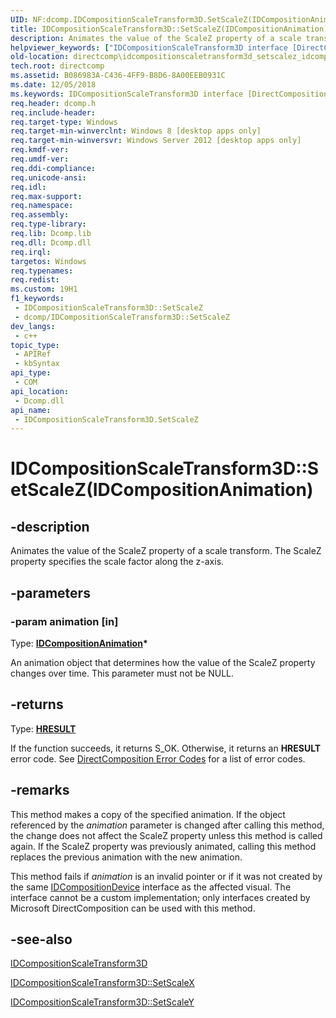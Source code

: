 ```yaml
---
UID: NF:dcomp.IDCompositionScaleTransform3D.SetScaleZ(IDCompositionAnimation)
title: IDCompositionScaleTransform3D::SetScaleZ(IDCompositionAnimation) (dcomp.h)
description: Animates the value of the ScaleZ property of a scale transform.
helpviewer_keywords: ["IDCompositionScaleTransform3D interface [DirectComposition]","SetScaleZ method","IDCompositionScaleTransform3D.SetScaleZ","IDCompositionScaleTransform3D.SetScaleZ(IDCompositionAnimation)","IDCompositionScaleTransform3D::SetScaleZ","IDCompositionScaleTransform3D::SetScaleZ(IDCompositionAnimation)","IDCompositionScaleTransform3D::SetScaleZ(IDCompositionAnimation*)","SetScaleZ","SetScaleZ method [DirectComposition]","SetScaleZ method [DirectComposition]","IDCompositionScaleTransform3D interface","dcomp/IDCompositionScaleTransform3D::SetScaleZ","directcomp.idcompositionscaletransform3d_setscalez_idcompositionanimation"]
old-location: directcomp\idcompositionscaletransform3d_setscalez_idcompositionanimation.htm
tech.root: directcomp
ms.assetid: B086983A-C436-4FF9-B8D6-8A00EEB0931C
ms.date: 12/05/2018
ms.keywords: IDCompositionScaleTransform3D interface [DirectComposition],SetScaleZ method, IDCompositionScaleTransform3D.SetScaleZ, IDCompositionScaleTransform3D.SetScaleZ(IDCompositionAnimation), IDCompositionScaleTransform3D::SetScaleZ, IDCompositionScaleTransform3D::SetScaleZ(IDCompositionAnimation), IDCompositionScaleTransform3D::SetScaleZ(IDCompositionAnimation*), SetScaleZ, SetScaleZ method [DirectComposition], SetScaleZ method [DirectComposition],IDCompositionScaleTransform3D interface, dcomp/IDCompositionScaleTransform3D::SetScaleZ, directcomp.idcompositionscaletransform3d_setscalez_idcompositionanimation
req.header: dcomp.h
req.include-header: 
req.target-type: Windows
req.target-min-winverclnt: Windows 8 [desktop apps only]
req.target-min-winversvr: Windows Server 2012 [desktop apps only]
req.kmdf-ver: 
req.umdf-ver: 
req.ddi-compliance: 
req.unicode-ansi: 
req.idl: 
req.max-support: 
req.namespace: 
req.assembly: 
req.type-library: 
req.lib: Dcomp.lib
req.dll: Dcomp.dll
req.irql: 
targetos: Windows
req.typenames: 
req.redist: 
ms.custom: 19H1
f1_keywords:
 - IDCompositionScaleTransform3D::SetScaleZ
 - dcomp/IDCompositionScaleTransform3D::SetScaleZ
dev_langs:
 - c++
topic_type:
 - APIRef
 - kbSyntax
api_type:
 - COM
api_location:
 - Dcomp.dll
api_name:
 - IDCompositionScaleTransform3D.SetScaleZ
---
```


# IDCompositionScaleTransform3D::SetScaleZ(IDCompositionAnimation)


## -description

Animates the value of the ScaleZ property of a scale transform. The ScaleZ property specifies the scale factor along the z-axis.

## -parameters

### -param animation [in]

Type: <b><a href="https://docs.microsoft.com/windows/desktop/api/dcompanimation/nn-dcompanimation-idcompositionanimation">IDCompositionAnimation</a>*</b>

An animation object that determines how the value of the ScaleZ property changes over time. This parameter must not be NULL.

## -returns

Type: <b><a href="https://docs.microsoft.com/windows/desktop/WinProg/windows-data-types">HRESULT</a></b>

If the function succeeds, it returns S_OK. Otherwise, it returns an <b>HRESULT</b> error code. See <a href="https://docs.microsoft.com/windows/desktop/directcomp/directcomposition-error-codes">DirectComposition Error Codes</a>  for a list of error codes.

## -remarks

This method makes a copy of the specified animation. If the object referenced by the <i>animation</i> parameter is changed after calling this method, the change does not affect the ScaleZ property unless this method is called again. If the ScaleZ property was previously animated, calling this method replaces the previous animation with the new animation. 



This method fails if <i>animation</i> is an invalid pointer or if it was not created by the same <a href="https://docs.microsoft.com/windows/desktop/api/dcomp/nn-dcomp-idcompositiondevice">IDCompositionDevice</a> interface as the affected visual. The interface cannot be a custom implementation; only interfaces created by Microsoft DirectComposition can be used with this method.

## -see-also

<a href="https://docs.microsoft.com/windows/desktop/api/dcomp/nn-dcomp-idcompositionscaletransform">IDCompositionScaleTransform3D</a>



<a href="/windows/win32/api/dcomp/nf-dcomp-idcompositionscaletransform3d-setscalex(float)">IDCompositionScaleTransform3D::SetScaleX</a>



<a href="/windows/win32/api/dcomp/nf-dcomp-idcompositionscaletransform3d-setscaley(float)">IDCompositionScaleTransform3D::SetScaleY</a>

